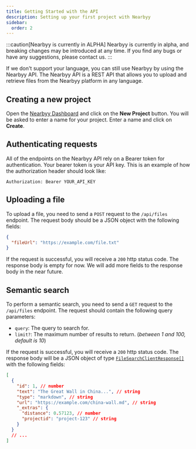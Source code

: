 ```yaml
---
title: Getting Started with the API
description: Setting up your first project with Nearbyy
sidebar:
  order: 2
---
```


:::caution[Nearbyy is currently in ALPHA]
Nearbyy is currently in alpha, and breaking changes may be introduced at any time. If you find any bugs or have any suggestions, please contact us.
:::

If we don't support your language, you can still use Nearbyy by using the Nearbyy API. The Nearbyy API is a REST API that allows you to upload and retrieve files from the Nearbyy platform in any language.

## Creating a new project

Open the [Nearbyy Dashboard](https://nearbyy.com/dashboard) and click on the **New Project** button. You will be asked to enter a name for your project. Enter a name and click on **Create**.

## Authenticating requests

All of the endpoints on the Nearbyy API rely on a Bearer token for authentication. Your bearer token is your API key. This is an example of how the authorization header should look like:

```
Authorization: Bearer YOUR_API_KEY
```

## Uploading a file

To upload a file, you need to send a `POST` request to the `/api/files` endpoint. The request body should be a JSON object with the following fields:

```json title="Request body"
{
  "fileUrl": "https://example.com/file.txt"
}
```

If the request is successful, you will receive a `200` http status code. The response body is empty for now. We will add more fields to the response body in the near future.

## Semantic search

To perform a semantic search, you need to send a `GET` request to the `/api/files` endpoint. The request should contain the following query parameters:

- `query`: The query to search for.
- `limit?`: The maximum number of results to return. (_between 1 and 100, default is 10_)

If the request is successful, you will receive a `200` http status code. The response body will be a JSON object of type [`FileSearchClientResponse[]`](../../typescript-sdk/file-search-client-response) with the following fields:

```json title="Response body"
[
  {
    "id": 1, // number
    "text": "The Great Wall in China...", // string
    "type": "markdown", // string
    "url": "https://example.com/china-wall.md", // string
    "_extras": {
      "distance": 0.57123, // number
      "projectid": "project-123" // string
    }
  }
  // ...
]
```
